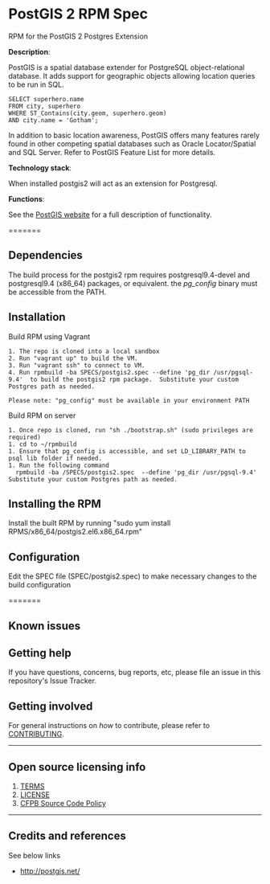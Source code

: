 # PostGIS 2 RPM Spec
RPM for the PostGIS 2 Postgres Extension

**Description**:

PostGIS is a spatial database extender for PostgreSQL object-relational database. It adds support for geographic objects allowing location queries to be run in SQL.

```
SELECT superhero.name
FROM city, superhero
WHERE ST_Contains(city.geom, superhero.geom)
AND city.name = 'Gotham';
```

In addition to basic location awareness, PostGIS offers many features rarely found in other competing spatial databases such as Oracle Locator/Spatial and SQL Server. Refer to PostGIS Feature List for more details.

**Technology stack**:

When installed postgis2 will act as an extension for Postgresql.

**Functions**:

See the [PostGIS website](http://postgis.net/) for a full description of functionality.

=======

## Dependencies

The build process for the postgis2 rpm requires postgresql9.4-devel and postgresql9.4 (x86_64) packages, or equivalent.  the *pg_config* binary must be accessible from the PATH.

## Installation

Build RPM using Vagrant

    1. The repo is cloned into a local sandbox
    2. Run "vagrant up" to build the VM.
    3. Run "vagrant ssh" to connect to VM.
    4. Run rpmbuild -ba SPECS/postgis2.spec --define 'pg_dir /usr/pgsql-9.4'  to build the postgis2 rpm package.  Substitute your custom Postgres path as needed.

    Please note: "pg_config" must be available in your environment PATH

Build RPM on server

    1. Once repo is cloned, run "sh ./bootstrap.sh" (sudo privileges are required)
    1. cd to ~/rpmbuild
    1. Ensure that pg_config is accessible, and set LD_LIBRARY_PATH to psql lib folder if needed.
    1. Run the following command
      rpmbuild -ba /SPECS/postgis2.spec  --define 'pg_dir /usr/pgsql-9.4'  Substitute your custom Postgres path as needed.

## Installing the RPM

Install the built RPM by running "sudo yum install RPMS/x86_64/postgis2.el6.x86_64.rpm"


## Configuration

Edit the SPEC file (SPEC/postgis2.spec) to make necessary changes to the build configuration

=======

## Known issues

## Getting help

If you have questions, concerns, bug reports, etc, please file an issue in this repository's Issue Tracker.

## Getting involved

For general instructions on _how_ to contribute, please refer to [CONTRIBUTING](CONTRIBUTING.md).

----

## Open source licensing info
1. [TERMS](TERMS.md)
2. [LICENSE](LICENSE)
3. [CFPB Source Code Policy](https://github.com/cfpb/source-code-policy/)

----

## Credits and references

See below links

- http://postgis.net/
